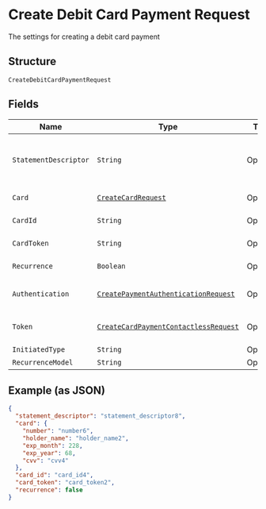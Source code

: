 
# Create Debit Card Payment Request

The settings for creating a debit card payment

## Structure

`CreateDebitCardPaymentRequest`

## Fields

| Name | Type | Tags | Description | Getter | Setter |
|  --- | --- | --- | --- | --- | --- |
| `StatementDescriptor` | `String` | Optional | The text that will be shown on the debit card's statement | String getStatementDescriptor() | setStatementDescriptor(String statementDescriptor) |
| `Card` | [`CreateCardRequest`](../../doc/models/create-card-request.md) | Optional | Debit card data | CreateCardRequest getCard() | setCard(CreateCardRequest card) |
| `CardId` | `String` | Optional | The debit card id | String getCardId() | setCardId(String cardId) |
| `CardToken` | `String` | Optional | The debit card token | String getCardToken() | setCardToken(String cardToken) |
| `Recurrence` | `Boolean` | Optional | Indicates a recurrence | Boolean getRecurrence() | setRecurrence(Boolean recurrence) |
| `Authentication` | [`CreatePaymentAuthenticationRequest`](../../doc/models/create-payment-authentication-request.md) | Optional | The payment authentication request | CreatePaymentAuthenticationRequest getAuthentication() | setAuthentication(CreatePaymentAuthenticationRequest authentication) |
| `Token` | [`CreateCardPaymentContactlessRequest`](../../doc/models/create-card-payment-contactless-request.md) | Optional | The Debit card payment token request | CreateCardPaymentContactlessRequest getToken() | setToken(CreateCardPaymentContactlessRequest token) |
| `InitiatedType` | `String` | Optional | - | String getInitiatedType() | setInitiatedType(String initiatedType) |
| `RecurrenceModel` | `String` | Optional | - | String getRecurrenceModel() | setRecurrenceModel(String recurrenceModel) |

## Example (as JSON)

```json
{
  "statement_descriptor": "statement_descriptor8",
  "card": {
    "number": "number6",
    "holder_name": "holder_name2",
    "exp_month": 228,
    "exp_year": 68,
    "cvv": "cvv4"
  },
  "card_id": "card_id4",
  "card_token": "card_token2",
  "recurrence": false
}
```

